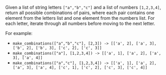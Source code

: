 Given a list of string letters `["a","b","c"]` and a list of numbers `[1,2,3,4]`, return all possible combinations of pairs, where each pair contains one element from the letters list and one element from the numbers list. For each letter, iterate through all numbers before moving to the next letter.

For example:
- `make_combinations(["a","b","c"], [2,3]) -> [['a', 2], ['a', 3], ['b', 2], ['b', 3], ['c', 2], ['c', 3]]`
- `make_combinations(["a"], [1,2,3,4]) -> [['a', 1], ['a', 2], ['a', 3], ['a', 4]]`
- `make_combinations(["a","c"], [1,2,3,4]) -> [['a', 1], ['a', 2], ['a', 3], ['a', 4], ['c', 1], ['c', 2], ['c', 3], ['c', 4]]`
